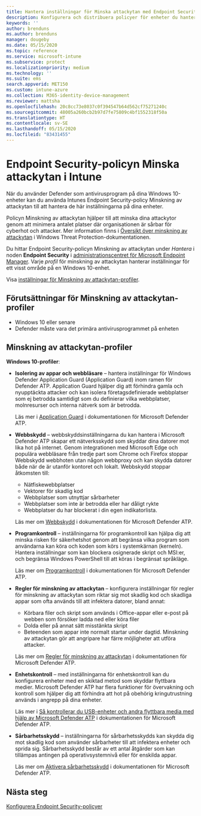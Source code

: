 ```yaml
---
title: Hantera inställningar för Minska attackytan med Endpoint Security-policyer i Microsoft Intune | Microsoft Docs
description: Konfigurera och distribuera policyer för enheter du hanterar med inställningar för Endpoint Security-policyn Minska attackytan i Microsoft Intune
keywords: ''
author: brenduns
ms.author: brenduns
manager: dougeby
ms.date: 05/15/2020
ms.topic: reference
ms.service: microsoft-intune
ms.subservice: protect
ms.localizationpriority: medium
ms.technology: ''
ms.suite: ems
search.appverid: MET150
ms.custom: intune-azure
ms.collection: M365-identity-device-management
ms.reviewer: mattsha
ms.openlocfilehash: 20c8cc73e8037c0f394547b64d562cf75271240c
ms.sourcegitcommit: 48005a260bcb2b97d7fe75809c4bf1552318f50a
ms.translationtype: HT
ms.contentlocale: sv-SE
ms.lasthandoff: 05/15/2020
ms.locfileid: "83431455"
---
```

# <a name="attack-surface-reduction-policy-for-endpoint-security-in-intune"></a>Endpoint Security-policyn Minska attackytan i Intune

När du använder Defender som antivirusprogram på dina Windows 10-enheter kan du använda Intunes Endpoint Security-policy Minskning av attackytan till att hantera de här inställningarna på dina enheter.

Policyn Minskning av attackytan hjälper till att minska dina attackytor genom att minimera antalet platser där organisationen är sårbar för cyberhot och attacker. Mer information finns i [Översikt över minskning av attackytan]( https://docs.microsoft.com/windows/security/threat-protection/microsoft-defender-atp/overview-attack-surface-reduction) i Windows Threat Protection-dokumentationen.

Du hittar Endpoint Security-policyn Minskning av attackytan under *Hantera* i noden **Endpoint Security** i [administrationscentret för Microsoft Endpoint Manager](https://go.microsoft.com/fwlink/?linkid=2109431). Varje *profil* för minskning av attackytan hanterar inställningar för ett visst område på en Windows 10-enhet.

Visa [inställningar för Minskning av attackytan-profiler](../protect/endpoint-security-asr-profile-settings.md).

## <a name="prerequisites-for-attack-surface-reduction-profiles"></a>Förutsättningar för Minskning av attackytan-profiler

- Windows 10 eller senare
- Defender måste vara det primära antivirusprogrammet på enheten

## <a name="attack-surface-reduction-profiles"></a>Minskning av attackytan-profiler

**Windows 10-profiler**:

- **Isolering av appar och webbläsare** – hantera inställningar för Windows Defender Application Guard (Application Guard) inom ramen för Defender ATP. Application Guard hjälper dig att förhindra gamla och nyupptäckta attacker och kan isolera företagsdefinierade webbplatser som ej betrodda samtidigt som du definierar vilka webbplatser, molnresurser och interna nätverk som är betrodda.

  Läs mer i [Application Guard](https://docs.microsoft.com/windows/security/threat-protection/windows-defender-application-guard/wd-app-guard-overview) i dokumentationen för Microsoft Defender ATP.

- **Webbskydd** – webbskyddsinställningarna du kan hantera i Microsoft Defender ATP skapar ett nätverksskydd som skyddar dina datorer mot lika hot på internet. Genom integrationen med Microsoft Edge och populära webbläsare från tredje part som Chrome och Firefox stoppar Webbskydd webbhoten utan någon webbproxy och kan skydda datorer både när de är utanför kontoret och lokalt. Webbskydd stoppar åtkomsten till:
  - Nätfiskewebbplatser
  - Vektorer för skadlig kod
  - Webbplatser som utnyttjar sårbarheter
  - Webbplatser som inte är betrodda eller har dåligt rykte
  - Webbplatser du har blockerat i din egen indikatorlista.

  Läs mer om [Webbskydd](https://docs.microsoft.com/windows/security/threat-protection/microsoft-defender-atp/web-protection-overview) i dokumentationen för Microsoft Defender ATP.

- **Programkontroll** – inställningarna för programkontroll kan hjälpa dig att minska risken för säkerhetshot genom att begränsa vilka program som användarna kan köra och koden som körs i systemkärnan (kerneln). Hantera inställningar som kan blockera osignerade skript och MSI:er, och begränsa Windows PowerShell till att köras i begränsat språkläge.

  Läs mer om [Programkontroll](https://docs.microsoft.com/windows/security/threat-protection/windows-defender-application-control/windows-defender-application-control) i dokumentationen för Microsoft Defender ATP.

- **Regler för minskning av attackytan** – konfigurera inställningar för regler för minskning av attackytan som riktar sig mot skadlig kod och skadliga appar som ofta används till att infektera datorer, bland annat:
  - Körbara filer och skript som används i Office-appar eller e-post på webben som försöker ladda ned eller köra filer
  - Dolda eller på annat sätt misstänkta skript
  - Beteenden som appar inte normalt startar under dagtid. Minskning av attackytan gör att angripare har färre möjligheter att utföra attacker.

  Läs mer om [Regler för minskning av attackytan](https://docs.microsoft.com/windows/security/threat-protection/microsoft-defender-atp/attack-surface-reduction) i dokumentationen för Microsoft Defender ATP.

- **Enhetskontroll** – med inställningarna för enhetskontroll kan du konfigurera enheter med en skiktad metod som skyddar flyttbara medier. Microsoft Defender ATP har flera funktioner för övervakning och kontroll som hjälper dig att förhindra att hot på obehörig kringutrustning används i angrepp på dina enheter.

  Läs mer i [Så kontrollerar du USB-enheter och andra flyttbara media med hjälp av Microsoft Defender ATP](https://docs.microsoft.com/windows/security/threat-protection/device-control/control-usb-devices-using-intune) i dokumentationen för Microsoft Defender ATP.

- **Sårbarhetsskydd** – inställningarna för sårbarhetsskydds kan skydda dig mot skadlig kod som använder sårbarheter till att infektera enheter och sprida sig. Sårbarhetsskydd består av ett antal åtgärder som kan tillämpas antingen på operativsystemnivå eller för enskilda appar.

  Läs mer om [Aktivera sårbarhetsskydd](https://docs.microsoft.com/windows/security/threat-protection/microsoft-defender-atp/enable-exploit-protection) i dokumentationen för Microsoft Defender ATP.

## <a name="next-steps"></a>Nästa steg

[Konfigurera Endpoint Security-policyer](../protect/endpoint-security-policy.md#create-an-endpoint-security-policy)
